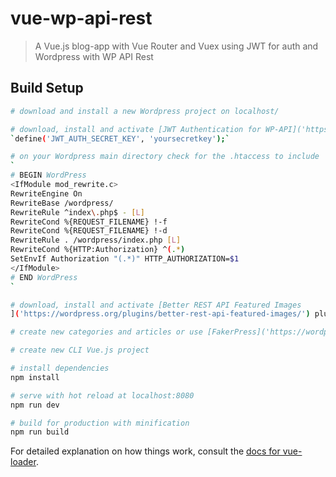 # vue-wp-api-rest

> A Vue.js blog-app with Vue Router and Vuex using JWT for auth and Wordpress with WP API Rest

## Build Setup

``` bash
# download and install a new Wordpress project on localhost/

# download, install and activate [JWT Authentication for WP-API]('https://it.wordpress.org/plugins/jwt-authentication-for-wp-rest-api/') plugin and check for your wp-config.php file to include
`define('JWT_AUTH_SECRET_KEY', 'yoursecretkey');`

# on your Wordpress main directory check for the .htaccess to include  
`
# BEGIN WordPress
<IfModule mod_rewrite.c>
RewriteEngine On
RewriteBase /wordpress/
RewriteRule ^index\.php$ - [L]
RewriteCond %{REQUEST_FILENAME} !-f
RewriteCond %{REQUEST_FILENAME} !-d
RewriteRule . /wordpress/index.php [L]
RewriteCond %{HTTP:Authorization} ^(.*)
SetEnvIf Authorization "(.*)" HTTP_AUTHORIZATION=$1
</IfModule>
# END WordPress
`

# download, install and activate [Better REST API Featured Images
]('https://wordpress.org/plugins/better-rest-api-featured-images/') plugin

# create new categories and articles or use [FakerPress]('https://wordpress.org/plugins/fakerpress/') plugin

# create new CLI Vue.js project

# install dependencies
npm install

# serve with hot reload at localhost:8080
npm run dev

# build for production with minification
npm run build
```

For detailed explanation on how things work, consult the [docs for vue-loader](http://vuejs.github.io/vue-loader).
